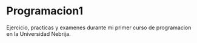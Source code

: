 # Programacion1

Ejercicio, practicas y examenes durante mi primer curso de programacion en la Universidad Nebrija.
